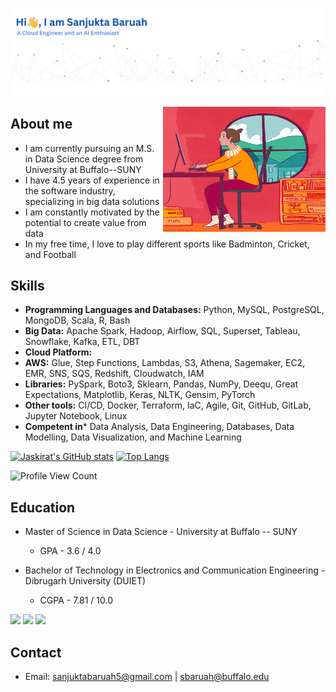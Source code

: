 <!-- ### Hi there 👋, I am Sanjukta Baruah.

I'm a passionate Data Science grad with a strong cloud engineering background. Excited about data-driven insights and automation. Proficient in Python, R, Azure, and various ML frameworks. Skilled in regression, classification, clustering, and more. Let's collaborate on innovative projects and drive positive impact! 💻🚀 Open to learning and always eager to explore new technologies and methodologies. Connect with me to geek out on data science and build awesome solutions together! 😄📊

### Skills
#### Language:
<img align="left" alt="Python" width="30px" style="padding-right:10px;" src="https://cdn.jsdelivr.net/gh/devicons/devicon/icons/python/python-original.svg"/>
<img align="left" alt="R" width="30px" style="padding-right:10px;" src="https://cdn.jsdelivr.net/gh/devicons/devicon/icons/rstudio/rstudio-original.svg" />
<img align="left" alt="Matlab" width="30px" style="padding-right:10px;" src="https://cdn.jsdelivr.net/gh/devicons/devicon/icons/matlab/matlab-original.svg" />


<br>

#### Toolkits and frameworks:
<img align="left" alt="Pandas" width="30px" style="padding-right:10px;" src="https://cdn.jsdelivr.net/gh/devicons/devicon/icons/pandas/pandas-original-wordmark.svg" />
<img align="left" alt="Numpy" width="30px" style="padding-right:10px;" src="https://cdn.jsdelivr.net/gh/devicons/devicon/icons/numpy/numpy-original.svg" />
<img align="left" alt="Matplotlib" width="30px" style="padding-right:10px;" src="https://upload.wikimedia.org/wikipedia/commons/8/84/Matplotlib_icon.svg" />
<img align="left" alt="ScikitLearn" width="30px" style="padding-right:10px;" src="https://upload.wikimedia.org/wikipedia/commons/0/05/Scikit_learn_logo_small.svg" />
<img align="left" alt="MySQL" width="30px" style="padding-right:10px;" src="https://cdn.jsdelivr.net/gh/devicons/devicon/icons/mysql/mysql-original-wordmark.svg" />
<img align="left" alt="PostgreSQL" width="30px" style="padding-right:10px;" src="https://cdn.jsdelivr.net/gh/devicons/devicon/icons/postgresql/postgresql-original-wordmark.svg" />
<img align="left" alt="Azure" width="30px" style="padding-right:10px;" src="https://cdn.jsdelivr.net/gh/devicons/devicon/icons/azure/azure-original-wordmark.svg" />
<img align="left" alt="Seaborn" width="30px" style="padding-right:10px;" src="https://seaborn.pydata.org/_images/logo-tall-lightbg.svg" />
<img align="left" alt="PowerBI" width="30px" style="padding-right:10px;" src="https://upload.wikimedia.org/wikipedia/commons/c/cf/New_Power_BI_Logo.svg" />
<img align="left" alt="Tableau" width="30px" style="padding-right:10px;" src="https://www.svgrepo.com/show/354427/tableau.svg" />




### Platforms:

<img align="left" alt="Linux" width="30px" style="padding-right:10px;" src="https://cdn.jsdelivr.net/gh/devicons/devicon/icons/linux/linux-original.svg" />
<img align="left" alt="Azure" width="30px" style="padding-right:10px;" src="https://cdn.jsdelivr.net/gh/devicons/devicon/icons/azure/azure-original-wordmark.svg" />

<br>


#### Coding Environments:
<img align="left" alt="VSCode" width="30px" style="padding-right:10px;" src="https://cdn.jsdelivr.net/gh/devicons/devicon/icons/vscode/vscode-original.svg" />
<img align="left" alt="Jupyter" width="30px" style="padding-right:10px;" src="https://cdn.jsdelivr.net/gh/devicons/devicon/icons/jupyter/jupyter-original-wordmark.svg" />


<br>


#
<details>
 <summary><h3> My full introduction </h3></summary>
    I'm a passionate Data Science graduate (May 2024) with an MSc in Data Science from State University of New York at Buffalo and a BTech in Electronics and Communication Engineering from DUIET, Dibrugarh University. With a strong background in cloud engineering and a keen eye for data-driven insights, I excel at automating processes, optimizing infrastructure, and ensuring ISO27001:2013 compliance. As a former Cloud Engineer at Cognizant, I specialized in implementing strategic plans for infrastructure improvement, reducing manual effort, and fostering team collaboration through knowledge-sharing sessions.

    My internships at Kaliber Labs Inc. and KOViD Analytics allowed me to delve into speech recognition and English Digit recognition systems, utilizing HMM and machine learning classifiers. My proficiency in Python, R, and various toolkits like Pandas, NumPy, Matplotlib, and Scikit-Learn enables me to excel in regression, classification, ensemble learning, clustering, PCA, and neural networks. Additionally, I'm well-versed in various technologies, including Azure, MySQL, PostgreSQL, Spark, Hadoop, PowerBI, Tableau, Excel, VBA, and more.

    I hold certifications in Azure AI Fundamentals (AI900), Azure Administrator (Az104), and Designing and Implementing a Data Science Solution on Azure (DP-100), and I'm excited to apply my diverse skill set to meaningful data science projects. Let's connect and collaborate to drive innovation and make a positive impact together!

    ![Sanjukta's GitHub stats](https://github-readme-stats.vercel.app/api?username=Sanjukta2212&theme=shadow_blue)
<!--Source: (https://github.com/anuraghazra/github-readme-stats)-->

<!--
**Sanjukta2212** is a ✨ _special_ ✨ repository because its `README.md` (this file) appears on your GitHub profile.

Here are some ideas to get you started:

- 🔭 I’m currently working on ...
- 🌱 I’m currently learning ...
- 👯 I’m looking to collaborate on ...
- 🤔 I’m looking for help with ...
- 💬 Ask me about ...
- 📫 How to reach me: ...
- 😄 Pronouns: ...
- ⚡ Fun fact: ...
-->
<!-- Sanjukta_README.md
Displaying Sanjukta_README.md. -->

![Header](./Sanjukta_profile.png)
<img src="./Sanjukta_underline.gif" height="20" width="100%">

<img align="right" alt="GIF" src="./Sanjukta_4.gif" width="260" height="200"/>

## About me
- I am currently pursuing an M.S. in Data Science degree from University at Buffalo--SUNY
- I have 4.5 years of experience in the software industry, specializing in big data solutions
- I am constantly motivated by the potential to create value from data
- In my free time, I love to play different sports like Badminton, Cricket, and Football

## Skills
- **Programming Languages and Databases:**  Python, MySQL, PostgreSQL, MongoDB, Scala, R, Bash 
- **Big Data:** Apache Spark, Hadoop, Airflow, SQL, Superset, Tableau, Snowflake, Kafka, ETL, DBT
- **Cloud Platform:**
 - **AWS:** Glue, Step Functions, Lambdas, S3, Athena, Sagemaker, EC2, EMR, SNS, SQS, Redshift, Cloudwatch, IAM
- **Libraries:** PySpark, Boto3, Sklearn, Pandas, NumPy, Deequ, Great Expectations, Matplotlib, Keras, NLTK, Gensim, PyTorch
- **Other tools:** CI/CD, Docker, Terraform, IaC, Agile, Git, GitHub, GitLab, Jupyter Notebook, Linux
- **Competent in*** Data Analysis, Data Engineering, Databases, Data Modelling, Data Visualization, and Machine Learning


[![Jaskirat's GitHub stats](https://github-readme-stats.vercel.app/api?username=Sanjukta2212)](https://github.com/Sanjukta2212/github-readme-stats)
[![Top Langs](https://github-readme-stats.vercel.app/api/top-langs/?username=Sanjukta2212&layout=donut)](https://github.com/Sanjukta2212/github-readme-stats)

![Profile View Count](https://komarev.com/ghpvc/?username=Sanjukta2212&color=orange)



## Education
- Master of Science in Data Science - University at Buffalo -- SUNY
  - GPA - 3.6 / 4.0

- Bachelor of Technology in Electronics and Communication Engineering - Dibrugarh University (DUIET) 
  - CGPA - 7.81 / 10.0

[<img src="https://img.shields.io/badge/linkedin-%230077B5.svg?&style=for-the-badge&logo=linkedin&logoColor=white" />](https://www.linkedin.com/in/sanjuktabaruah/)
[<img src="https://img.shields.io/badge/gmail-%23EE0000.svg?&style=for-the-badge&logo=gmail&logoColor=white">](mailto:sanjuktabaruah5@gmail.com)
[<img src = "https://img.shields.io/badge/instagram-%23E4405F.svg?&style=for-the-badge&logo=instagram&logoColor=white">](https://www.instagram.com/sanjuktabaruah/)
<!-- [<img src = "https://img.shields.io/badge/tableau-%E97627.svg?&style=for-the-badge&logo=tableau&logoColor=white">](https://public.tableau.com/profile/jaskirat.singh.pahwa#!/) -->




## Contact
- Email: sanjuktabaruah5@gmail.com | sbaruah@buffalo.edu 

